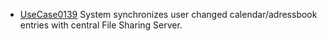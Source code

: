 * [UseCase0139](https://github.com/DomainDrivenArchitecture/ddaRequirement/blob/master/en/requirements/UseCase0139.md) System synchronizes user changed calendar/adressbook entries with central File Sharing Server.
